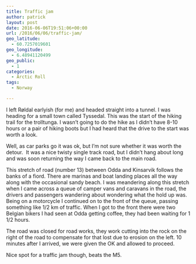 ```yaml
---
title: Traffic jam
author: patrick
layout: post
date: 2016-06-06T19:51:06+00:00
url: /2016/06/06/traffic-jam/
geo_latitude:
  - 60.7257019601
geo_longitude:
  - 6.48941120499
geo_public:
  - 1
categories:
  - Arctic Roll
tags:
  - Norway

---
```

I left Røldal earlyish (for me) and headed straight into a tunnel. I was heading for a small town called Tyssedal. This was the start of the hiking trail for the trolltunga. I wasn&#8217;t going to do the hike as I didn&#8217;t have 8-10 hours or a pair of hiking boots but I had heard that the drive to the start was worth a look.&nbsp;

Well, as car parks go it was ok, but I&#8217;m not sure whether it was worth the detour. &nbsp;It was a nice twisty single track road, but I didn&#8217;t hang about long and was soon returning the way I came back to the main road.&nbsp;

This stretch of road (number 13) between Odda and Kinsarvik follows the banks of a fiord. There are marinas and boat landing places all the way along with the occasional sandy beach. I was meandering along this stretch when I came across a queue of camper vans and caravans in the road, the drivers and passengers wandering about wondering what the hold up was. Being on a motorcycle I continued on to the front of the queue, passing something like 1/2 km of traffic. When I got to the front there were two Belgian bikers I had seen at Odda getting coffee, they had been waiting for 1 1/2 hours.&nbsp;

The road was closed for road works, they work cutting into the rock on the right of the road to compensate for that lost due to erosion on the left. 10 minutes after I arrived, we were given the OK and allowed to proceed.&nbsp;

Nice spot for a traffic jam though, beats the M5.